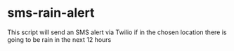 # sms-rain-alert

This script will send an SMS alert via Twilio if in the chosen location there is going to be rain in the next 12 hours 